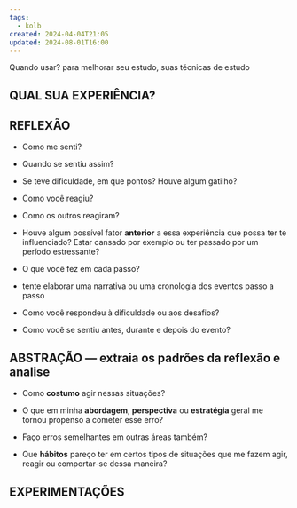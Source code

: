```yaml
---
tags:
  - kolb
created: 2024-04-04T21:05
updated: 2024-08-01T16:00
---
```

Quando usar? para melhorar seu estudo, suas técnicas de estudo

## QUAL SUA EXPERIÊNCIA?

## REFLEXÃO
- Como me senti?

- Quando se sentiu assim?

- Se teve dificuldade, em que pontos? Houve algum gatilho?

- Como você reagiu?

- Como os outros reagiram?

- Houve algum possível fator **anterior** a essa experiência que possa ter te influenciado? Estar cansado por exemplo ou ter passado por um período estressante?

- O que você fez em cada passo? 

- tente elaborar uma narrativa ou uma cronologia dos eventos passo a passo

- Como você respondeu à dificuldade ou aos desafios?

- Como você se sentiu antes, durante e depois do evento?

## ABSTRAÇÃO — extraia os padrões da reflexão e analise
- Como **costumo** agir nessas situações?

- O que em minha **abordagem**, **perspectiva** ou **estratégia** geral me tornou propenso a cometer esse erro?

- Faço erros semelhantes em outras áreas também?

- Que **hábitos** pareço ter em certos tipos de situações que me fazem agir, reagir ou comportar-se dessa maneira?

## EXPERIMENTAÇÕES